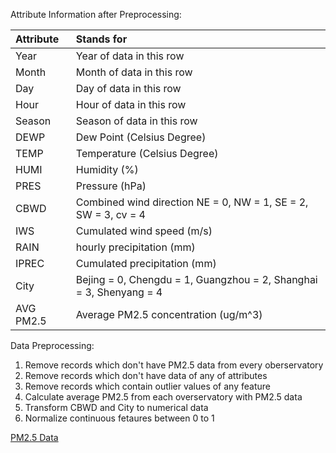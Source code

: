 Attribute Information after Preprocessing:

| Attribute | Stands for |
|:---|:---|
|Year|Year of data in this row|
|Month|Month of data in this row|
|Day|Day of data in this row|
|Hour|Hour of data in this row|
|Season|Season of data in this row|
|DEWP|Dew Point (Celsius Degree)|
|TEMP|Temperature (Celsius Degree)|
|HUMI|Humidity (%)|
|PRES|Pressure (hPa)|
|CBWD|Combined wind direction NE = 0, NW = 1, SE = 2, SW = 3, cv = 4|
|IWS|Cumulated wind speed (m/s)|
|RAIN|hourly precipitation (mm)|
|IPREC|Cumulated precipitation (mm)|
|City|Bejing = 0, Chengdu = 1, Guangzhou = 2, Shanghai = 3, Shenyang = 4|
|AVG PM2.5|Average PM2.5 concentration (ug/m^3)|

Data Preprocessing:  
1. Remove records which don't have PM2.5 data from every oberservatory  
2. Remove records which don't have data of any of attributes
3. Remove records which contain outlier values of any feature
4. Calculate average PM2.5 from each overservatory with PM2.5 data  
5. Transform CBWD and City to numerical data
6. Normalize continuous fetaures between 0 to 1

[PM2.5 Data](https://archive.ics.uci.edu/ml/datasets/PM2.5+Data+of+Five+Chinese+Cities)